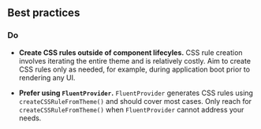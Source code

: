 ## Best practices

### Do

- **Create CSS rules outside of component lifecyles.**
  CSS rule creation involves iterating the entire theme and is relatively costly. Aim to create CSS rules only as needed, for example, during application boot prior to rendering any UI.

- **Prefer using `FluentProvider`.**
  `FluentProvider` generates CSS rules using `createCSSRuleFromTheme()` and should cover most cases. Only reach for `createCSSRuleFromTheme()` when
  `FluentProvider` cannot address your needs.
